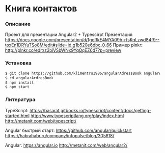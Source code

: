 # Книга контактов

### Описание
Проект для презентации Angular2 + Typescirpt
Презентация:
https://docs.google.com/presentation/d/1gcRkE4MYA09h-rfsKqLzwd84f9--toxEn1DRYuTSo8M/edit#slide=id.g1b520e6dbc_0_66
Пример plnkr:
http://plnkr.co/edit/z3biVSbWNx9YqQqEZ6d7?p=preview

### Установка
```sh
$ git clone https://github.com/klimentru1986/angularAdressBook angularAdressBook
$ cd angularArdresBook
$ npm install
$ npm start
```
### Литература

TypeScript:
https://basarat.gitbooks.io/typescript/content/docs/getting-started.html
http://www.typescriptlang.org/play/index.html
http://metanit.com/web/typescript/

Angular быстрый старт:
https://github.com/angular/quickstart
https://habrahabr.ru/company/infopulse/blog/305818/

Angular:
https://angular.io
http://metanit.com/web/angular2/
